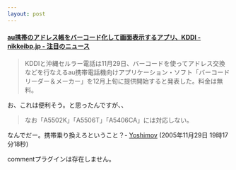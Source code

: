 ```yaml
---
layout: post
---
```

<h4><a href="http://nikkeibp.jp/wcs/leaf/CID/onair/jp/flash_rss/416314">au携帯のアドレス帳をバーコード化して画面表示するアプリ、KDDI - nikkeibp.jp - 注目のニュース</a></h4>
<blockquote><p>KDDIと沖縄セルラー電話は11月29日、バーコードを使ってアドレス交換などを行なえるau携帯電話機向けアプリケーション・ソフト「バーコードリーダー＆メーカー」を12月上旬に提供開始すると発表した。料金は無料。</p>
</blockquote>
<p>お、これは便利そう。と思ったんですが、、<blockquote><p>なお「A5502K」「A5506T」「A5406CA」には対応しない。</p>
</blockquote>
なんでだー。携帯乗り換えろということ？- <a href="/?page=Yoshimov" class="wikipage">Yoshimov</a> (2005年11月29日 19時17分18秒)</p>
<p><span class="error">commentプラグインは存在しません。</span> </p>
